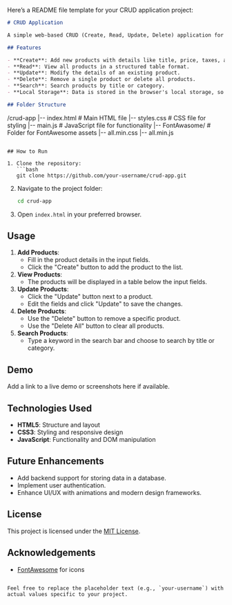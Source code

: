 Here’s a README file template for your CRUD application project:

```markdown
# CRUD Application

A simple web-based CRUD (Create, Read, Update, Delete) application for product management. This project demonstrates basic web development concepts using HTML, CSS, and JavaScript.

## Features

- **Create**: Add new products with details like title, price, taxes, ads, discount, category, and count.
- **Read**: View all products in a structured table format.
- **Update**: Modify the details of an existing product.
- **Delete**: Remove a single product or delete all products.
- **Search**: Search products by title or category.
- **Local Storage**: Data is stored in the browser's local storage, so your changes persist even after refreshing the page.

## Folder Structure

```
/crud-app
|-- index.html          # Main HTML file
|-- styles.css          # CSS file for styling
|-- main.js             # JavaScript file for functionality
|-- FontAwasome/        # Folder for FontAwesome assets
    |-- all.min.css
    |-- all.min.js
```

## How to Run

1. Clone the repository:
   ```bash
   git clone https://github.com/your-username/crud-app.git
   ```
2. Navigate to the project folder:
   ```bash
   cd crud-app
   ```
3. Open `index.html` in your preferred browser.

## Usage

1. **Add Products**:
   - Fill in the product details in the input fields.
   - Click the "Create" button to add the product to the list.
2. **View Products**:
   - The products will be displayed in a table below the input fields.
3. **Update Products**:
   - Click the "Update" button next to a product.
   - Edit the fields and click "Update" to save the changes.
4. **Delete Products**:
   - Use the "Delete" button to remove a specific product.
   - Use the "Delete All" button to clear all products.
5. **Search Products**:
   - Type a keyword in the search bar and choose to search by title or category.

## Demo

Add a link to a live demo or screenshots here if available.

## Technologies Used

- **HTML5**: Structure and layout
- **CSS3**: Styling and responsive design
- **JavaScript**: Functionality and DOM manipulation

## Future Enhancements

- Add backend support for storing data in a database.
- Implement user authentication.
- Enhance UI/UX with animations and modern design frameworks.

## License

This project is licensed under the [MIT License](LICENSE).

## Acknowledgements

- [FontAwesome](https://fontawesome.com) for icons
```

Feel free to replace the placeholder text (e.g., `your-username`) with actual values specific to your project.
